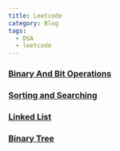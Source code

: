 ```yaml
---
title: Leetcode
category: Blog
tags: 
  - DSA
  - leetcode
---
```


### [Binary And Bit Operations](./2024-11-23-binary-and-bitwise-operations.md)

### [Sorting and Searching](./2024-11-11-sort.md)

### [Linked List](./2024-08-11-List.md)

### [Binary Tree](./2024-08-12-Tree.md)
